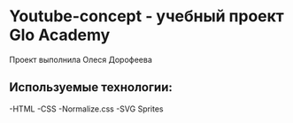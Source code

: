 # Youtube-concept - учебный проект Glo Academy
Проект выполнила Олеся Дорофеева 

## Используемые технологии:
 -HTML
 -CSS
 -Normalize.css
 -SVG Sprites
